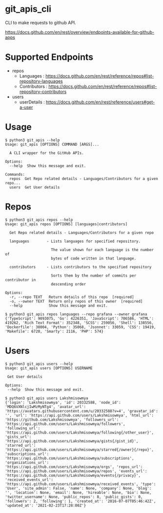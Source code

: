 # git_apis_cli

CLI to make requests to github API. 

https://docs.github.com/en/rest/overview/endpoints-available-for-github-apps

# Supported Endpoints

-  repos 
   - Languages : https://docs.github.com/en/rest/reference/repos#list-repository-languages
   - Contributors : https://docs.github.com/en/rest/reference/repos#list-repository-contributors
-  users
   - userDetails : https://docs.github.com/en/rest/reference/users#get-a-user

# Usage

```
$ python3 git_apis --help
Usage: git_apis [OPTIONS] COMMAND [ARGS]...

  A CLI wrapper for the GitHub APIs.

Options:
  --help  Show this message and exit.

Commands:
  repos  Get Repo related details - Languages/Contributors for a given repo...
  users  Get User details
```

# Repos
```
$ python3 git_apis repos --help
Usage: git_apis repos [OPTIONS] [languages|contributors]

  Get Repo related details - Languages/Contributors for a given repo

  languages        - Lists languages for specified repository.

                     The value shown for each language is the number of
                     bytes of code written in that language.

  contributors     - Lists contributors to the specified repository

                     Sorts them by the number of commits per contributor in
                     descending order

Options:
  -r, --repo TEXT   Return details of this repo  [required]
  -o, --owner TEXT  Return only repos of this owner  [required]
  --help            Show this message and exit.

$ python3 git_apis repos languages --repo grafana --owner grafana
{'TypeScript': 9093075, 'Go': 4226351, 'JavaScript': 706586, 'HTML': 419262, 'Rich Text Format': 352348, 'SCSS': 259056, 'Shell': 138556, 'Dockerfile': 38004, 'Python': 35068, 'Jsonnet': 33059, 'CSS': 19419, 'Makefile': 6720, 'Smarty': 2116, 'PHP': 574}
 ```
 
 # Users
 ```
$ python3 git_apis users --help
Usage: git_apis users [OPTIONS] USERNAME

  Get User details

Options:
  --help  Show this message and exit.
  
$ python3 git_apis users Lakshmisowmya
{'login': 'Lakshmisowmya', 'id': 20332588, 'node_id': 'MDQ6VXNlcjIwMzMyNTg4', 'avatar_url': 'https://avatars.githubusercontent.com/u/20332588?v=4', 'gravatar_id': '', 'url': 'https://api.github.com/users/Lakshmisowmya', 'html_url': 'https://github.com/Lakshmisowmya', 'followers_url': 'https://api.github.com/users/Lakshmisowmya/followers', 'following_url': 'https://api.github.com/users/Lakshmisowmya/following{/other_user}', 'gists_url': 'https://api.github.com/users/Lakshmisowmya/gists{/gist_id}', 'starred_url': 'https://api.github.com/users/Lakshmisowmya/starred{/owner}{/repo}', 'subscriptions_url': 'https://api.github.com/users/Lakshmisowmya/subscriptions', 'organizations_url': 'https://api.github.com/users/Lakshmisowmya/orgs', 'repos_url': 'https://api.github.com/users/Lakshmisowmya/repos', 'events_url': 'https://api.github.com/users/Lakshmisowmya/events{/privacy}', 'received_events_url': 'https://api.github.com/users/Lakshmisowmya/received_events', 'type': 'User', 'site_admin': False, 'name': None, 'company': None, 'blog': '', 'location': None, 'email': None, 'hireable': None, 'bio': None, 'twitter_username': None, 'public_repos': 8, 'public_gists': 0, 'followers': 2, 'following': 1, 'created_at': '2016-07-07T05:46:42Z', 'updated_at': '2021-02-23T17:28:00Z'}
